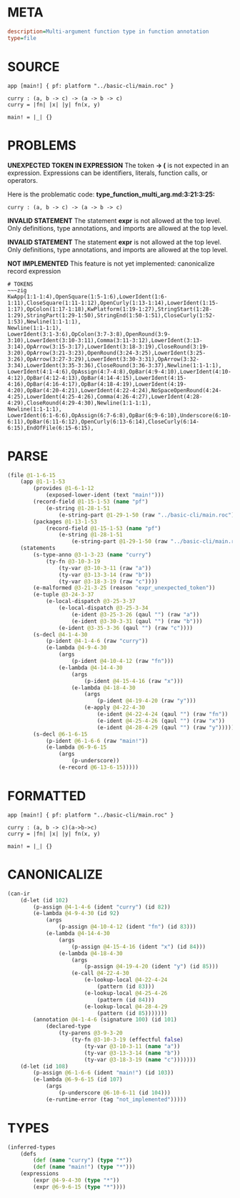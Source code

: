 # META
~~~ini
description=Multi-argument function type in function annotation
type=file
~~~
# SOURCE
~~~roc
app [main!] { pf: platform "../basic-cli/main.roc" }

curry : (a, b -> c) -> (a -> b -> c)
curry = |fn| |x| |y| fn(x, y)

main! = |_| {}
~~~
# PROBLEMS
**UNEXPECTED TOKEN IN EXPRESSION**
The token **-> (** is not expected in an expression.
Expressions can be identifiers, literals, function calls, or operators.

Here is the problematic code:
**type_function_multi_arg.md:3:21:3:25:**
```roc
curry : (a, b -> c) -> (a -> b -> c)
```


**INVALID STATEMENT**
The statement **expr** is not allowed at the top level.
Only definitions, type annotations, and imports are allowed at the top level.

**INVALID STATEMENT**
The statement **expr** is not allowed at the top level.
Only definitions, type annotations, and imports are allowed at the top level.

**NOT IMPLEMENTED**
This feature is not yet implemented: canonicalize record expression


~~~
# TOKENS
~~~zig
KwApp(1:1-1:4),OpenSquare(1:5-1:6),LowerIdent(1:6-1:11),CloseSquare(1:11-1:12),OpenCurly(1:13-1:14),LowerIdent(1:15-1:17),OpColon(1:17-1:18),KwPlatform(1:19-1:27),StringStart(1:28-1:29),StringPart(1:29-1:50),StringEnd(1:50-1:51),CloseCurly(1:52-1:53),Newline(1:1-1:1),
Newline(1:1-1:1),
LowerIdent(3:1-3:6),OpColon(3:7-3:8),OpenRound(3:9-3:10),LowerIdent(3:10-3:11),Comma(3:11-3:12),LowerIdent(3:13-3:14),OpArrow(3:15-3:17),LowerIdent(3:18-3:19),CloseRound(3:19-3:20),OpArrow(3:21-3:23),OpenRound(3:24-3:25),LowerIdent(3:25-3:26),OpArrow(3:27-3:29),LowerIdent(3:30-3:31),OpArrow(3:32-3:34),LowerIdent(3:35-3:36),CloseRound(3:36-3:37),Newline(1:1-1:1),
LowerIdent(4:1-4:6),OpAssign(4:7-4:8),OpBar(4:9-4:10),LowerIdent(4:10-4:12),OpBar(4:12-4:13),OpBar(4:14-4:15),LowerIdent(4:15-4:16),OpBar(4:16-4:17),OpBar(4:18-4:19),LowerIdent(4:19-4:20),OpBar(4:20-4:21),LowerIdent(4:22-4:24),NoSpaceOpenRound(4:24-4:25),LowerIdent(4:25-4:26),Comma(4:26-4:27),LowerIdent(4:28-4:29),CloseRound(4:29-4:30),Newline(1:1-1:1),
Newline(1:1-1:1),
LowerIdent(6:1-6:6),OpAssign(6:7-6:8),OpBar(6:9-6:10),Underscore(6:10-6:11),OpBar(6:11-6:12),OpenCurly(6:13-6:14),CloseCurly(6:14-6:15),EndOfFile(6:15-6:15),
~~~
# PARSE
~~~clojure
(file @1-1-6-15
	(app @1-1-1-53
		(provides @1-6-1-12
			(exposed-lower-ident (text "main!")))
		(record-field @1-15-1-53 (name "pf")
			(e-string @1-28-1-51
				(e-string-part @1-29-1-50 (raw "../basic-cli/main.roc"))))
		(packages @1-13-1-53
			(record-field @1-15-1-53 (name "pf")
				(e-string @1-28-1-51
					(e-string-part @1-29-1-50 (raw "../basic-cli/main.roc"))))))
	(statements
		(s-type-anno @3-1-3-23 (name "curry")
			(ty-fn @3-10-3-19
				(ty-var @3-10-3-11 (raw "a"))
				(ty-var @3-13-3-14 (raw "b"))
				(ty-var @3-18-3-19 (raw "c"))))
		(e-malformed @3-21-3-25 (reason "expr_unexpected_token"))
		(e-tuple @3-24-3-37
			(e-local-dispatch @3-25-3-37
				(e-local-dispatch @3-25-3-34
					(e-ident @3-25-3-26 (qaul "") (raw "a"))
					(e-ident @3-30-3-31 (qaul "") (raw "b")))
				(e-ident @3-35-3-36 (qaul "") (raw "c"))))
		(s-decl @4-1-4-30
			(p-ident @4-1-4-6 (raw "curry"))
			(e-lambda @4-9-4-30
				(args
					(p-ident @4-10-4-12 (raw "fn")))
				(e-lambda @4-14-4-30
					(args
						(p-ident @4-15-4-16 (raw "x")))
					(e-lambda @4-18-4-30
						(args
							(p-ident @4-19-4-20 (raw "y")))
						(e-apply @4-22-4-30
							(e-ident @4-22-4-24 (qaul "") (raw "fn"))
							(e-ident @4-25-4-26 (qaul "") (raw "x"))
							(e-ident @4-28-4-29 (qaul "") (raw "y")))))))
		(s-decl @6-1-6-15
			(p-ident @6-1-6-6 (raw "main!"))
			(e-lambda @6-9-6-15
				(args
					(p-underscore))
				(e-record @6-13-6-15)))))
~~~
# FORMATTED
~~~roc
app [main!] { pf: platform "../basic-cli/main.roc" }

curry : (a, b -> c)(a->b->c)
curry = |fn| |x| |y| fn(x, y)

main! = |_| {}
~~~
# CANONICALIZE
~~~clojure
(can-ir
	(d-let (id 102)
		(p-assign @4-1-4-6 (ident "curry") (id 82))
		(e-lambda @4-9-4-30 (id 92)
			(args
				(p-assign @4-10-4-12 (ident "fn") (id 83)))
			(e-lambda @4-14-4-30
				(args
					(p-assign @4-15-4-16 (ident "x") (id 84)))
				(e-lambda @4-18-4-30
					(args
						(p-assign @4-19-4-20 (ident "y") (id 85)))
					(e-call @4-22-4-30
						(e-lookup-local @4-22-4-24
							(pattern (id 83)))
						(e-lookup-local @4-25-4-26
							(pattern (id 84)))
						(e-lookup-local @4-28-4-29
							(pattern (id 85)))))))
		(annotation @4-1-4-6 (signature 100) (id 101)
			(declared-type
				(ty-parens @3-9-3-20
					(ty-fn @3-10-3-19 (effectful false)
						(ty-var @3-10-3-11 (name "a"))
						(ty-var @3-13-3-14 (name "b"))
						(ty-var @3-18-3-19 (name "c")))))))
	(d-let (id 108)
		(p-assign @6-1-6-6 (ident "main!") (id 103))
		(e-lambda @6-9-6-15 (id 107)
			(args
				(p-underscore @6-10-6-11 (id 104)))
			(e-runtime-error (tag "not_implemented")))))
~~~
# TYPES
~~~clojure
(inferred-types
	(defs
		(def (name "curry") (type "*"))
		(def (name "main!") (type "*")))
	(expressions
		(expr @4-9-4-30 (type "*"))
		(expr @6-9-6-15 (type "*"))))
~~~